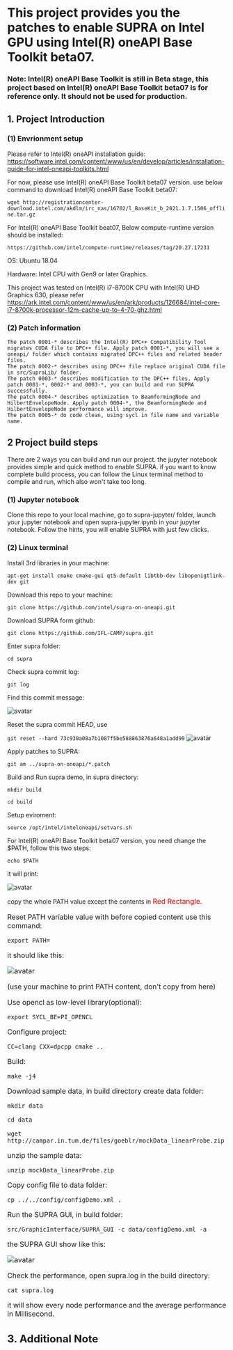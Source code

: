 # This project provides you the patches to enable SUPRA on Intel GPU using Intel(R) oneAPI Base Toolkit beta07.
### Note: Intel(R) oneAPI Base Toolkit is still in Beta stage, this project based on Intel(R) oneAPI Base Toolkit beta07 is for reference only. It should not be used for production.

## 1. Project Introduction
### (1) Envrionment setup 

Please refer to Intel(R) oneAPI installation guide: https://software.intel.com/content/www/us/en/develop/articles/installation-guide-for-intel-oneapi-toolkits.html


For now, please use Intel(R) oneAPI Base Toolkit beta07 version. use below command to download Intel(R) oneAPI Base Toolkit beta07: 

`wget http://registrationcenter-download.intel.com/akdlm/irc_nas/16702/l_BaseKit_b_2021.1.7.1506_offline.tar.gz`

For Intel(R) oneAPI Base Toolkit beat07, Below compute-runtime version should be installed:

`https://github.com/intel/compute-runtime/releases/tag/20.27.17231`


OS: Ubuntu 18.04

Hardware: Intel CPU with Gen9 or later Graphics.

This project was tested on Intel(R) i7-8700K CPU with Intel(R) UHD Graphics 630, please refer https://ark.intel.com/content/www/us/en/ark/products/126684/intel-core-i7-8700k-processor-12m-cache-up-to-4-70-ghz.html


### (2) Patch information
    The patch 0001-* describes the Intel(R) DPC++ Compatibility Tool migrates CUDA file to DPC++ file. Apply patch 0001-*, you will see a oneapi/ folder which contains migrated DPC++ files and related header files.
    The patch 0002-* describes using DPC++ file replace original CUDA file in src/SupraLib/ folder.
    The patch 0003-* describes modification to the DPC++ files. Apply patch 0001-*, 0002-* and 0003-*, you can build and run SUPRA successfully.
    The patch 0004-* describes optimization to BeamformingNode and HilbertEnvelopeNode. Apply patch 0004-*, the BeamformingNode and HilbertEnvelopeNode performance will improve.
    The patch 0005-* do code clean, using sycl in file name and variable name.

### 

## 2 Project build steps
There are 2 ways you can build and run our project. the jupyter notebook provides simple and quick method to enable SUPRA. if you want to know complete build process, you can follow the Linux terminal method to compile and run, which also won't take too long.

### (1) Jupyter notebook 

Clone this repo to your local machine, go to supra-jupyter/ folder, launch your jupyter notebook and open supra-jupyter.ipynb in your jupyter notebook. Follow the 
hints, you will enable SUPRA with just few clicks.


### (2) Linux terminal

Install 3rd libraries in your machine:

`apt-get install cmake cmake-gui qt5-default libtbb-dev libopenigtlink-dev git`

Download this repo to your machine:

`git clone https://github.com/intel/supra-on-oneapi.git`

Download SUPRA form github:

`git clone https://github.com/IFL-CAMP/supra.git`

Enter supra folder:

`cd supra`

Check supra commit log:

`git log`



Find this commit message:

![avatar](https://github.com/intel/supra-on-oneapi/raw/master/images/Commit%20info.PNG)

Reset the supra commit HEAD, use 

`git reset --hard 73c930a08a7b1087f5be588863876a648a1add99`
![avatar](https://github.com/intel/supra-on-oneapi/raw/master/images/reset%20success%20modify.png)

Apply patches to SUPRA:

`git am ../supra-on-oneapi/*.patch`


Build and Run supra demo, in supra directory:

`mkdir build`


`cd build`


Setup eviroment:

`source /opt/intel/inteloneapi/setvars.sh`

For Intel(R) oneAPI Base Toolkit beta07 version, you need change the $PATH, follow this two steps:

`echo $PATH`

it will print:

![avatar](https://github.com/intel/supra-on-oneapi/raw/master/images/PATH%20modify.png)

copy the whole PATH value except the contents in <font size="3">  <font color="#dd0000"> Red Rectangle.</font> <br />

Reset PATH variable value with before copied content use this command:

`export PATH=`

it should like this:

![avatar](https://github.com/intel/supra-on-oneapi/raw/master/images/reset%20path.PNG)

(use your machine to print PATH content, don't copy from here)

Use opencl as low-level library(optional):

`export SYCL_BE=PI_OPENCL`

Configure project:

`CC=clang CXX=dpcpp cmake ..`

Build:

`make -j4`

Download sample data, in build directory create data folder:

`mkdir data`

`cd data`

`wget http://campar.in.tum.de/files/goeblr/mockData_linearProbe.zip`

unzip the sample data:

`unzip mockData_linearProbe.zip`

Copy config file to data folder:

`cp ../../config/configDemo.xml .`

Run the SUPRA GUI, in build folder:

`src/GraphicInterface/SUPRA_GUI -c data/configDemo.xml -a`

the SUPRA GUI show like this:

![avatar](https://github.com/intel/supra-on-oneapi/raw/master/images/guie.PNG)

Check the performance, open supra.log in the build directory: 

`cat supra.log` 

it will show every node performance and the average performance in Millisecond.

## 3. Additional Note